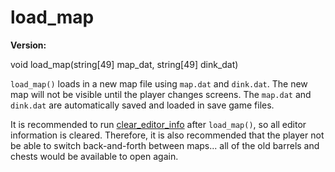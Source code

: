 # load_map

**Version:** <VersionInfo dink="1.08" standalone />&nbsp;<VersionInfo freedink="" standalone />&nbsp;<VersionInfo dinkhd="" standalone />&nbsp;<VersionInfo yedink="" standalone />

<Prototype>void load_map(string[49] map_dat, string[49] dink_dat)</Prototype>

`load_map()` loads in a new map file using `map.dat` and `dink.dat`. The new map will not be visible until the player changes screens. The `map.dat` and `dink.dat` are automatically saved and loaded in save game files.

It is recommended to run [clear_editor_info](./clear-editor-info.md) after `load_map()`, so all editor information is cleared. Therefore, it is also recommended that the player not be able to switch back-and-forth between maps... all of the old barrels and chests would be available to open again.
